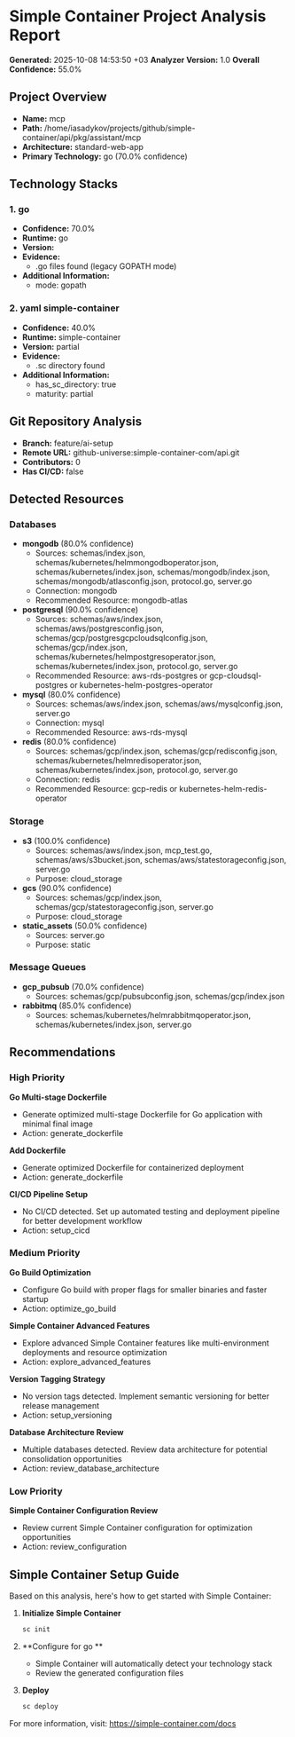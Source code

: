 # Simple Container Project Analysis Report

**Generated:** 2025-10-08 14:53:50 +03
**Analyzer Version:** 1.0
**Overall Confidence:** 55.0%

## Project Overview

- **Name:** mcp
- **Path:** /home/iasadykov/projects/github/simple-container/api/pkg/assistant/mcp
- **Architecture:** standard-web-app
- **Primary Technology:** go  (70.0% confidence)

## Technology Stacks

### 1. go 

- **Confidence:** 70.0%
- **Runtime:** go
- **Version:** 
- **Evidence:**
  - .go files found (legacy GOPATH mode)
- **Additional Information:**
  - mode: gopath

### 2. yaml simple-container

- **Confidence:** 40.0%
- **Runtime:** simple-container
- **Version:** partial
- **Evidence:**
  - .sc directory found
- **Additional Information:**
  - has_sc_directory: true
  - maturity: partial

## Git Repository Analysis

- **Branch:** feature/ai-setup
- **Remote URL:** github-universe:simple-container-com/api.git
- **Contributors:** 0
- **Has CI/CD:** false

## Detected Resources

### Databases

- **mongodb** (80.0% confidence)
  - Sources: schemas/index.json, schemas/kubernetes/helmmongodboperator.json, schemas/kubernetes/index.json, schemas/mongodb/index.json, schemas/mongodb/atlasconfig.json, protocol.go, server.go
  - Connection: mongodb
  - Recommended Resource: mongodb-atlas
- **postgresql** (90.0% confidence)
  - Sources: schemas/aws/index.json, schemas/aws/postgresconfig.json, schemas/gcp/postgresgcpcloudsqlconfig.json, schemas/gcp/index.json, schemas/kubernetes/helmpostgresoperator.json, schemas/kubernetes/index.json, protocol.go, server.go
  - Recommended Resource: aws-rds-postgres or gcp-cloudsql-postgres or kubernetes-helm-postgres-operator
- **mysql** (80.0% confidence)
  - Sources: schemas/aws/index.json, schemas/aws/mysqlconfig.json, server.go
  - Connection: mysql
  - Recommended Resource: aws-rds-mysql
- **redis** (80.0% confidence)
  - Sources: schemas/gcp/index.json, schemas/gcp/redisconfig.json, schemas/kubernetes/helmredisoperator.json, schemas/kubernetes/index.json, protocol.go, server.go
  - Connection: redis
  - Recommended Resource: gcp-redis or kubernetes-helm-redis-operator

### Storage

- **s3** (100.0% confidence)
  - Sources: schemas/aws/index.json, mcp_test.go, schemas/aws/s3bucket.json, schemas/aws/statestorageconfig.json, server.go
  - Purpose: cloud_storage
- **gcs** (90.0% confidence)
  - Sources: schemas/gcp/index.json, schemas/gcp/statestorageconfig.json, server.go
  - Purpose: cloud_storage
- **static_assets** (50.0% confidence)
  - Sources: server.go
  - Purpose: static

### Message Queues

- **gcp_pubsub** (70.0% confidence)
  - Sources: schemas/gcp/pubsubconfig.json, schemas/gcp/index.json
- **rabbitmq** (85.0% confidence)
  - Sources: schemas/kubernetes/helmrabbitmqoperator.json, schemas/kubernetes/index.json, server.go

## Recommendations

### High Priority

**Go Multi-stage Dockerfile**
- Generate optimized multi-stage Dockerfile for Go application with minimal final image
- Action: generate_dockerfile

**Add Dockerfile**
- Generate optimized Dockerfile for containerized deployment
- Action: generate_dockerfile

**CI/CD Pipeline Setup**
- No CI/CD detected. Set up automated testing and deployment pipeline for better development workflow
- Action: setup_cicd

### Medium Priority

**Go Build Optimization**
- Configure Go build with proper flags for smaller binaries and faster startup
- Action: optimize_go_build

**Simple Container Advanced Features**
- Explore advanced Simple Container features like multi-environment deployments and resource optimization
- Action: explore_advanced_features

**Version Tagging Strategy**
- No version tags detected. Implement semantic versioning for better release management
- Action: setup_versioning

**Database Architecture Review**
- Multiple databases detected. Review data architecture for potential consolidation opportunities
- Action: review_database_architecture

### Low Priority

**Simple Container Configuration Review**
- Review current Simple Container configuration for optimization opportunities
- Action: review_configuration

## Simple Container Setup Guide

Based on this analysis, here's how to get started with Simple Container:

1. **Initialize Simple Container**
   ```bash
   sc init
   ```

2. **Configure for go **
   - Simple Container will automatically detect your technology stack
   - Review the generated configuration files

3. **Deploy**
   ```bash
   sc deploy
   ```

For more information, visit: https://simple-container.com/docs
